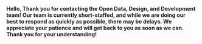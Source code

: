 **Hello,
Thank you for contacting the Open Data, Design, and Development team!
Our team is currently short-staffed, and while we are doing our best to respond as quickly as possible, there may be delays.
We appreciate your patience and will get back to you as soon as we can.
Thank you for your understanding!**

